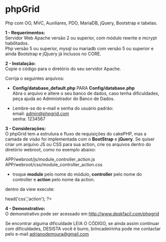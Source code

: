phpGrid
==========

Php com OO, MVC, Auxiliares, PDO, MariaDB, jQuery, Bootstrap e tabelas.


<b>1 - Requerimentos:</b><br />
Servidor Web Apache versão 2 ou superior, com módulo rewrite e mcrypt habilitados.<br />
Php versão 5 ou superior, mysql ou mariadb com versão 5 ou superior e ainda Bootstrap e jQjuery já inclusos no CORE.

<b>2 - Instalação:</b><br />
Copie o código para o diretório do seu servidor Apache.

Corrija o seguintes arquivos:<br />
* <b>Config/database_default.php</b> PARA <b>Config/database.php</b><br />
Abra o arquivo e altere o seu banco de dados, caso tenha dificuldades, peça ajuda ao Administrador do Banco de Dados.

* Lembre-se do e-mail e senha do usuário padrão:<br />
email: admin@phpgrid.com <br />
senha: 1234567


<b>3 - Considerações:</b><br />
O phpGrid tem a estrutura e fluxo de requisições do cakePHP, mas a camada de visão foi implementada com o <b>BootStrap</b> e <b>jQuery</b>.
Se quiser criar um arquivo JS ou CSS para sua action, crie os arquivos dentro do diretório webroot, como no exemplo abaixo:

APP/webroot/js/module_controller_action.js<br />
APP/webroot/css/module_controller_action.css

* troque <b>module</b> pelo nome do módulo, <b>controller</b> pelo nome do controller e <b>action</b> pelo nome da action.

dentro da view execute:
<?php $this->head('css','action'); ?>

<b>4 - Demonstrativo:</b><br />
O demonstrativo pode ser acessado em http://www.deskfacil.com/phpgrid


Se encontrar alguma dificuldade LEIA O CÓDIGO, se ainda assim continuar com dificuldades, DESISTA você é burro, brincadeirinha pode me contactar pelo e-mail adrianodemoura@gmail.com
